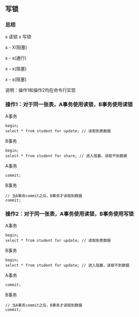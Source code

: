 ## 写锁

### 总结

s 读锁  x 写锁

s - X(阻塞)

s - s(通行)

x - x(阻塞)

x - s(阻塞)


说明：操作1和操作2均在命令行实现

### 操作1：对于同一张表，A事务使用读锁，B事务使用读锁

A事务

    begin;
    select * from student for update; // 读取到表数据

B事务

    begin;
    select * from student for share; // 进入阻塞，读取不到数据

A事务

    commit;

B事务
   
    // 当A事务commit之后，B事务才读取到数据
    commit;

### 操作2：对于同一张表，A事务使用读锁，B事务使用写锁

A事务

    begin;
    select * from student for update; // 读取到表数据

B事务

    begin;
    select * from student for update; // 进入阻塞，读取不到数据

A事务

    commit;

B事务

    // 当A事务commit之后，B事务才读取到数据
    commit;



